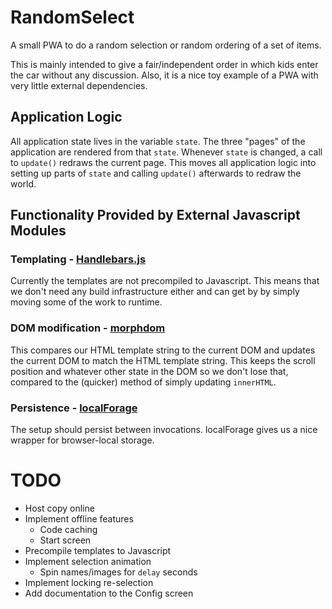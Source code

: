 # RandomSelect

A small PWA to do a random selection or random ordering of a set of items.

This is mainly intended to give a fair/independent order in which kids enter
the car without any discussion. Also, it is a nice toy example of a PWA
with very little external dependencies.

## Application Logic

All application state lives in the variable `state`. The three "pages" of the
application are rendered from that `state`. Whenever `state` is changed, a call
to `update()` redraws the current page. This moves all application logic
into setting up parts of `state` and calling `update()` afterwards to redraw
the world.

## Functionality Provided by External Javascript Modules

### Templating - [Handlebars.js](https://handlebarsjs.com/reference.html)

Currently the templates are not precompiled to Javascript. This means that we
don't need any build infrastructure either and can get by by simply moving some
of the work to runtime.

### DOM modification - [morphdom](https://github.com/patrick-steele-idem/morphdom)

This compares our HTML template string to the current DOM and updates the
current DOM to match the HTML template string. This keeps the scroll position
and whatever other state in the DOM so we don't lose that, compared to the
(quicker) method of simply updating `innerHTML`.

### Persistence - [localForage](https://localforage.github.io/localForage/)

The setup should persist between invocations. localForage gives us a nice
wrapper for browser-local storage.

# TODO

* Host copy online
* Implement offline features
  * Code caching
  * Start screen
* Precompile templates to Javascript
* Implement selection animation
  * Spin names/images for `delay` seconds
* Implement locking re-selection
* Add documentation to the Config screen
